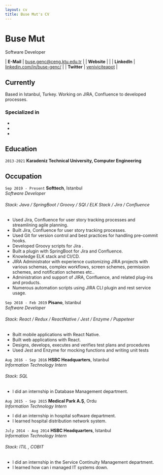 ```yaml
---
layout: cv
title: Buse Mut's CV
---
```


# Buse Mut
Software Developer

| __E-Mail__   | [buse.genc@ceng.ktu.edu.tr](mailto:buse.genc@ceng.ktu.edu.tr)                                    | 
| __Website__  |                                             |
| __LinkedIn__ | [linkedin.com/in/buse-genc/](https://www.linkedin.com/in/buse-genc/)   |
| __Twitter__  | [veniviciteapot](https://twitter.com/veniviciteapot)                     |

## Currently

Based in Istanbul, Turkey. Working on JIRA, Confluence to developed processes.

### Specialized in

- 
- 
- 


## Education

`2013-2021`
__Karadeniz Technical University, Computer Engineering__


## Occupation

`Sep 2019 - Present`
__Softtech__, Istanbul  
_Software Developer_
###### Stack: Java / SpringBoot / Groovy / SQl / ELK Stack / Jira / Confluence

- Used Jira, Confluence for user story tracking processes and streamlining agile planning.
- Built Jira, Confluence for user story tracking processes.
- Used Git for version control and best practices for handling pre-commit hooks.
- Developed Groovy scripts for Jira .
- Built a plugin with SpringBoot for Jira and Confluence.
- Knowledge ELK stack and CI/CD.
- JIRA Administrator with experience customizing JIRA projects with various schemas, complex workflows, screen schemes, permission schemes, and notification schemes etc..
- Administration and support of JIRA, Confluence, and related plug-ins and products.
- Numerous automation scripts using JIRA CLI plugin and rest service usage.

`Sep 2018 - Feb 2019`
__Pisano__, Istanbul  
_Software Developer_
###### Stack: React / Redux / ReactNative / Jest / Enzyme / Puppeteer 

- Built mobile applications with React Native.
- Built web applications with React.
- Designs, develops, executes and verifies test plans and procedures
- Used Jest and Enzyme for mocking functions and writing unit tests


`Aug 2016 - Sep 2016`
__HSBC Headquarters__, Istanbul    
_Information Technology Intern_
###### Stack: SQL 

- I did an internship in Database Management department.


`Aug 2015 - Sep 2015` 
__Medical Park A.Ş__, Ordu  
_Information Technology Intern_

- I did an internship in hospital software department.
- I learned hospital distribution network system.

`July 2014 - Aug 2014` 
__HSBC Headquarters__, Istanbul  
_Information Technology Intern_
###### Stack: ITIL , COBIT 

- I did an internship in the Service Continuity Management department.
- I learned how can i managed IT systems down.




